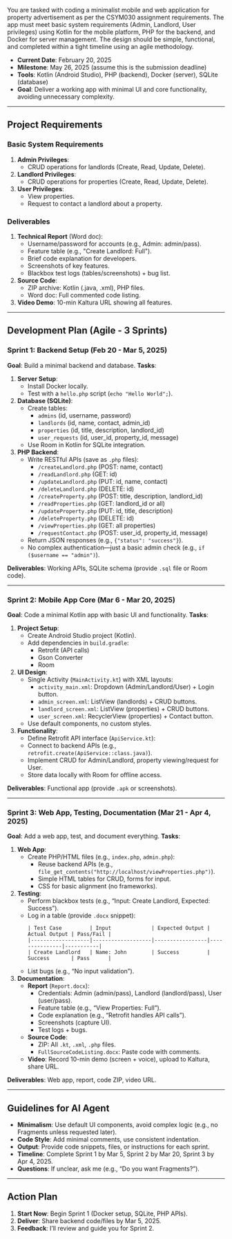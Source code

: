 You are tasked with coding a minimalist mobile and web application for property advertisement as per the CSYM030 assignment requirements. The app must meet basic system requirements (Admin, Landlord, User privileges) using Kotlin for the mobile platform, PHP for the backend, and Docker for server management. The design should be simple, functional, and completed within a tight timeline using an agile methodology.

- **Current Date**: February 20, 2025
- **Milestone**: May 26, 2025 (assume this is the submission deadline)
- **Tools**: Kotlin (Android Studio), PHP (backend), Docker (server), SQLite (database)
- **Goal**: Deliver a working app with minimal UI and core functionality, avoiding unnecessary complexity.

---

## Project Requirements

### Basic System Requirements

1. **Admin Privileges**:
   - CRUD operations for landlords (Create, Read, Update, Delete).
2. **Landlord Privileges**:
   - CRUD operations for properties (Create, Read, Update, Delete).
3. **User Privileges**:
   - View properties.
   - Request to contact a landlord about a property.

### Deliverables

1. **Technical Report** (Word doc):
   - Username/password for accounts (e.g., Admin: admin/pass).
   - Feature table (e.g., "Create Landlord: Full").
   - Brief code explanation for developers.
   - Screenshots of key features.
   - Blackbox test logs (tables/screenshots) + bug list.
2. **Source Code**:
   - ZIP archive: Kotlin (.java, .xml), PHP files.
   - Word doc: Full commented code listing.
3. **Video Demo**: 10-min Kaltura URL showing all features.

---

## Development Plan (Agile - 3 Sprints)

### Sprint 1: Backend Setup (Feb 20 - Mar 5, 2025)

**Goal**: Build a minimal backend and database.
**Tasks**:

1. **Server Setup**:
   - Install Docker locally.
   - Test with a `hello.php` script (`echo "Hello World";`).
2. **Database (SQLite)**:
   - Create tables:
     - `admins` (id, username, password)
     - `landlords` (id, name, contact, admin_id)
     - `properties` (id, title, description, landlord_id)
     - `user_requests` (id, user_id, property_id, message)
   - Use Room in Kotlin for SQLite integration.
3. **PHP Backend**:
   - Write RESTful APIs (save as `.php` files):
     - `/createLandlord.php` (POST: name, contact)
     - `/readLandlord.php` (GET: id)
     - `/updateLandlord.php` (PUT: id, name, contact)
     - `/deleteLandlord.php` (DELETE: id)
     - `/createProperty.php` (POST: title, description, landlord_id)
     - `/readProperties.php` (GET: landlord_id or all)
     - `/updateProperty.php` (PUT: id, title, description)
     - `/deleteProperty.php` (DELETE: id)
     - `/viewProperties.php` (GET: all properties)
     - `/requestContact.php` (POST: user_id, property_id, message)
   - Return JSON responses (e.g., `{"status": "success"}`).
   - No complex authentication—just a basic admin check (e.g., `if ($username == "admin")`).

**Deliverables**: Working APIs, SQLite schema (provide `.sql` file or Room code).

---

### Sprint 2: Mobile App Core (Mar 6 - Mar 20, 2025)

**Goal**: Code a minimal Kotlin app with basic UI and functionality.
**Tasks**:

1. **Project Setup**:
   - Create Android Studio project (Kotlin).
   - Add dependencies in `build.gradle`:
     - Retrofit (API calls)
     - Gson Converter
     - Room
2. **UI Design**:
   - Single Activity (`MainActivity.kt`) with XML layouts:
     - `activity_main.xml`: Dropdown (Admin/Landlord/User) + Login button.
     - `admin_screen.xml`: ListView (landlords) + CRUD buttons.
     - `landlord_screen.xml`: ListView (properties) + CRUD buttons.
     - `user_screen.xml`: RecyclerView (properties) + Contact button.
   - Use default components, no custom styles.
3. **Functionality**:
   - Define Retrofit API interface (`ApiService.kt`):
   - Connect to backend APIs (e.g., `retrofit.create(ApiService::class.java)`).
   - Implement CRUD for Admin/Landlord, property viewing/request for User.
   - Store data locally with Room for offline access.

**Deliverables**: Functional app (provide `.apk` or screenshots).

---

### Sprint 3: Web App, Testing, Documentation (Mar 21 - Apr 4, 2025)

**Goal**: Add a web app, test, and document everything.
**Tasks**:

1. **Web App**:
   - Create PHP/HTML files (e.g., `index.php`, `admin.php`):
     - Reuse backend APIs (e.g., `file_get_contents("http://localhost/viewProperties.php")`).
     - Simple HTML tables for CRUD, forms for input.
     - CSS for basic alignment (no frameworks).
2. **Testing**:
   - Perform blackbox tests (e.g., “Input: Create Landlord, Expected: Success”).
   - Log in a table (provide `.docx` snippet):
     ```
     | Test Case         | Input             | Expected Output | Actual Output | Pass/Fail |
     |-------------------|-------------------|-----------------|---------------|-----------|
     | Create Landlord   | Name: John        | Success         | Success       | Pass      |
     ```
   - List bugs (e.g., “No input validation”).
3. **Documentation**:
   - **Report** (`Report.docx`):
     - Credentials: Admin (admin/pass), Landlord (landlord/pass), User (user/pass).
     - Feature table (e.g., “View Properties: Full”).
     - Code explanation (e.g., “Retrofit handles API calls”).
     - Screenshots (capture UI).
     - Test logs + bugs.
   - **Source Code**:
     - ZIP: All `.kt`, `.xml`, `.php` files.
     - `FullSourceCodeListing.docx`: Paste code with comments.
   - **Video**: Record 10-min demo (screen + voice), upload to Kaltura, share URL.

**Deliverables**: Web app, report, code ZIP, video URL.

---

## Guidelines for AI Agent

- **Minimalism**: Use default UI components, avoid complex logic (e.g., no Fragments unless requested later).
- **Code Style**: Add minimal comments, use consistent indentation.
- **Output**: Provide code snippets, files, or instructions for each sprint.
- **Timeline**: Complete Sprint 1 by Mar 5, Sprint 2 by Mar 20, Sprint 3 by Apr 4, 2025.
- **Questions**: If unclear, ask me (e.g., “Do you want Fragments?”).

---

## Action Plan

1. **Start Now**: Begin Sprint 1 (Docker setup, SQLite, PHP APIs).
2. **Deliver**: Share backend code/files by Mar 5, 2025.
3. **Feedback**: I’ll review and guide you for Sprint 2.

